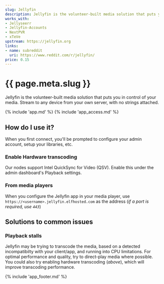 ```yaml
---
slug: Jellyfin
description: Jellyfin is the volunteer-built media solution that puts you in control of your media. Stream to any device from your own server, with no strings attached.
works_with:
- Jellyseerr
- Jellyfin-Accounts
- NextPVR
- xTeVe
upstream: https://jellyfin.org
links:
- name: subreddit
  uri: https://www.reddit.com/r/jellyfin/
price: 0.15
---
```


# {{ page.meta.slug }}

Jellyfin is the volunteer-built media solution that puts you in control of your media. Stream to any device from your own server, with no strings attached.

{% include 'app.md' %}
{% include 'app_access.md' %}

## How do I use it?

When you first connect, you'll be prompted to configure your admin account, setup your libraries, etc.

### Enable Hardware transcoding

Our nodes support Intel QuickSync for Video (QSV). Enable this under the admin dashboard's Playback settings.

### From media players

When you configure the Jellyfin app in your media player, use `https://<username>.jellyfin.elfhosted.com` as the address (*if a port is required, use `443`*)

## Solutions to common issues

### Playback stalls

Jellyfin may be trying to transcode the media, based on a detected incompatibilty with your client/app, and running into CPU limitations. For optimal performance and quality, try to direct-play media where possible. You could also try enabling hardware transcoding (*above*), which will improve transcoding performance.

{% include 'app_footer.md' %}